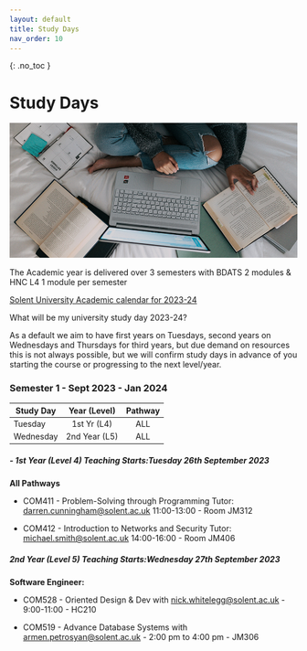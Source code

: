 ```yaml
---
layout: default
title: Study Days
nav_order: 10
---
```


{: .no_toc }

# Study Days

![windows-v94mlgvsza4-unsplash.jpg](./images/windows-v94mlgvsza4-unsplash.jpg)

The Academic year is delivered over 3 semesters with BDATS 2 modules &  HNC L4 1 module per semester 

[Solent University Academic calendar for 2023-24](https://students.solent.ac.uk/official-documents/policy-governance-and-information/academic-calendar-2023-24.pdf)

What will be my university study day 2023-24?

As a default we aim to have first years on Tuesdays, second years on Wednesdays and Thursdays for third years, but due demand on resources this is not always possible, but we will confirm study days in advance of you starting the course or progressing to the next level/year.

### Semester 1 - Sept 2023 - Jan 2024

| Study Day | Year (Level)  |           Pathway           |
| --------- | :-----------: | :-------------------------: |
| Tuesday   |  1st Yr (L4)  |             ALL             |
| Wednesday | 2nd Year (L5) |             ALL             |

##### - 1st Year (Level 4) Teaching Starts:Tuesday 26th September 2023 

**All Pathways**

* COM411 - Problem-Solving through Programming Tutor: darren.cunningham@solent.ac.uk 11:00-13:00 - Room JM312

* COM412 - Introduction to Networks and Security Tutor: michael.smith@solent.ac.uk 14:00-16:00 - Room JM406

##### 2nd Year (Level 5) Teaching Starts:Wednesday 27th September 2023

**Software Engineer:**

* COM528 - Oriented Design & Dev with nick.whitelegg@solent.ac.uk  - 9:00-11:00 - HC210

* COM519 - Advance Database Systems with armen.petrosyan@solent.ac.uk - 2:00 pm to 4:00 pm - JM306
